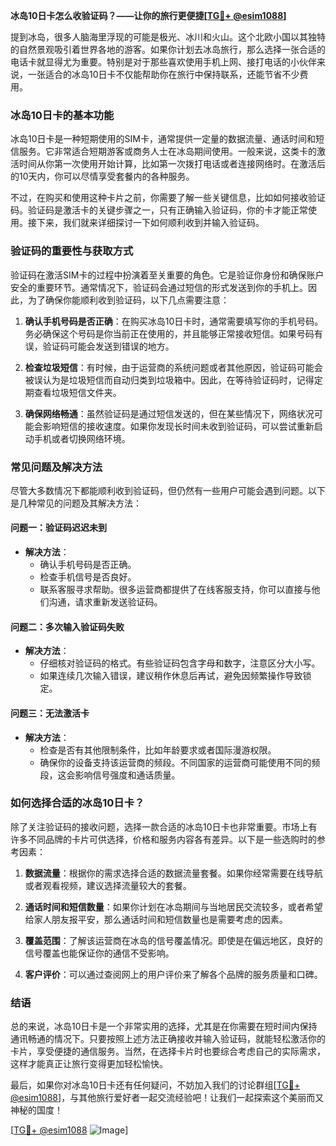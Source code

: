 **冰岛10日卡怎么收验证码？——让你的旅行更便捷[[TG💪+ @esim1088](https://t.me/s/esim1088)]**

提到冰岛，很多人脑海里浮现的可能是极光、冰川和火山。这个北欧小国以其独特的自然景观吸引着世界各地的游客。如果你计划去冰岛旅行，那么选择一张合适的电话卡就显得尤为重要。特别是对于那些喜欢使用手机上网、接打电话的小伙伴来说，一张适合的冰岛10日卡不仅能帮助你在旅行中保持联系，还能节省不少费用。

### 冰岛10日卡的基本功能

冰岛10日卡是一种短期使用的SIM卡，通常提供一定量的数据流量、通话时间和短信服务。它非常适合短期游客或商务人士在冰岛期间使用。一般来说，这类卡的激活时间从你第一次使用开始计算，比如第一次拨打电话或者连接网络时。在激活后的10天内，你可以尽情享受套餐内的各种服务。

不过，在购买和使用这种卡片之前，你需要了解一些关键信息，比如如何接收验证码。验证码是激活卡的关键步骤之一，只有正确输入验证码，你的卡才能正常使用。接下来，我们就来详细探讨一下如何顺利收到并输入验证码。

### 验证码的重要性与获取方式

验证码在激活SIM卡的过程中扮演着至关重要的角色。它是验证你身份和确保账户安全的重要环节。通常情况下，验证码会通过短信的形式发送到你的手机上。因此，为了确保你能顺利收到验证码，以下几点需要注意：

1. **确认手机号码是否正确**：在购买冰岛10日卡时，通常需要填写你的手机号码。务必确保这个号码是你当前正在使用的，并且能够正常接收短信。如果号码有误，验证码可能会发送到错误的地方。

2. **检查垃圾短信**：有时候，由于运营商的系统问题或者其他原因，验证码可能会被误认为是垃圾短信而自动归类到垃圾箱中。因此，在等待验证码时，记得定期查看垃圾短信文件夹。

3. **确保网络畅通**：虽然验证码是通过短信发送的，但在某些情况下，网络状况可能会影响短信的接收速度。如果你发现长时间未收到验证码，可以尝试重新启动手机或者切换网络环境。

### 常见问题及解决方法

尽管大多数情况下都能顺利收到验证码，但仍然有一些用户可能会遇到问题。以下是几种常见的问题及其解决方法：

#### 问题一：验证码迟迟未到

- **解决方法**：
  - 确认手机号码是否正确。
  - 检查手机信号是否良好。
  - 联系客服寻求帮助。很多运营商都提供了在线客服支持，你可以直接与他们沟通，请求重新发送验证码。

#### 问题二：多次输入验证码失败

- **解决方法**：
  - 仔细核对验证码的格式。有些验证码包含字母和数字，注意区分大小写。
  - 如果连续几次输入错误，建议稍作休息后再试，避免因频繁操作导致锁定。

#### 问题三：无法激活卡

- **解决方法**：
  - 检查是否有其他限制条件，比如年龄要求或者国际漫游权限。
  - 确保你的设备支持该运营商的频段。不同国家的运营商可能使用不同的频段，这会影响信号强度和通话质量。

### 如何选择合适的冰岛10日卡？

除了关注验证码的接收问题，选择一款合适的冰岛10日卡也非常重要。市场上有许多不同品牌的卡片可供选择，价格和服务内容各有差异。以下是一些选购时的参考因素：

1. **数据流量**：根据你的需求选择合适的数据流量套餐。如果你经常需要在线导航或者观看视频，建议选择流量较大的套餐。

2. **通话时间和短信数量**：如果你计划在冰岛期间与当地居民交流较多，或者希望给家人朋友报平安，那么通话时间和短信数量也是需要考虑的因素。

3. **覆盖范围**：了解该运营商在冰岛的信号覆盖情况。即使是在偏远地区，良好的信号覆盖也能保证你的通信不受影响。

4. **客户评价**：可以通过查阅网上的用户评价来了解各个品牌的服务质量和口碑。

### 结语

总的来说，冰岛10日卡是一个非常实用的选择，尤其是在你需要在短时间内保持通讯畅通的情况下。只要按照上述方法正确接收并输入验证码，就能轻松激活你的卡片，享受便捷的通信服务。当然，在选择卡片时也要综合考虑自己的实际需求，这样才能真正让旅行变得更加轻松愉快。

最后，如果你对冰岛10日卡还有任何疑问，不妨加入我们的讨论群组[[TG💪+ @esim1088](https://t.me/s/esim1088)]，与其他旅行爱好者一起交流经验吧！让我们一起探索这个美丽而又神秘的国度！

[[TG💪+ @esim1088](https://t.me/s/esim1088) ![Image](https://i.postimg.cc/4NQfJmqS/Snipaste-2025-05-13-00-14-12.png)]